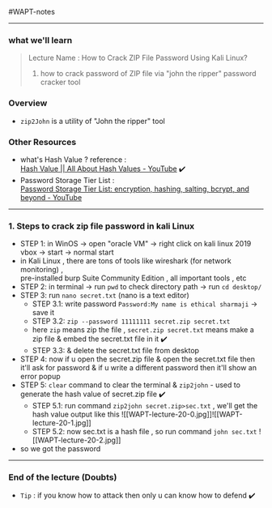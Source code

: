 #WAPT-notes

---
### what we'll learn
> Lecture Name : How to Crack ZIP File Password Using Kali Linux?
> 1) how to crack password of ZIP file via "john the ripper" password cracker tool

### Overview
- `zip2John` is a utility of "John the ripper" tool

### Other Resources
- what's Hash Value ? reference : <br>
	[Hash Value || All About Hash Values - YouTube](https://www.youtube.com/watch?v=ZNw7Kv76nAw&ab_channel=MastersInEthicalHacking) ✔️
- Password Storage Tier List : <br>
	[Password Storage Tier List: encryption, hashing, salting, bcrypt, and beyond - YouTube](https://www.youtube.com/watch?v=qgpsIBLvrGY&ab_channel=StudyingWithAlex)

---

### 1. Steps to crack zip file password in kali Linux
- STEP 1: in WinOS -> open "oracle VM" -> right click on kali linux 2019 vbox -> start -> normal start
- in Kali Linux , there are tons of tools like wireshark (for network monitoring) , <br>
	pre-installed burp Suite Community Edition , all important tools , etc
- STEP 2: in terminal -> run `pwd` to check directory path -> run `cd desktop/`
- STEP 3: run `nano secret.txt` (nano is a text editor)
	- STEP 3.1: write password `Password:My name is ethical sharmaji` -> save it
	- STEP 3.2: `zip --password 11111111 secret.zip secret.txt` 
	- here `zip` means zip the file , `secret.zip secret.txt` means make a zip file & embed the secret.txt file in it ✔️
	- STEP 3.3: & delete the secret.txt file from desktop
- STEP 4: now if u open the secret.zip file & open the secret.txt file then it'll ask for password & if u write a different password then it'll show an error popup
- STEP 5: `clear` command to clear the terminal & `zip2john` - used to generate the hash value of secret.zip file ✔️
	- STEP 5.1: run command `zip2john secret.zip>sec.txt` , we'll get the hash value output like this ![[WAPT-lecture-20-0.jpg]]![[WAPT-lecture-20-1.jpg]]
	- STEP 5.2: now sec.txt is a hash file , so run command `john sec.txt` ![[WAPT-lecture-20-2.jpg]]
- so we got the password

---
### End of the lecture (Doubts)
- `Tip` : if you know how to attack then only u can know how to defend ✔️
